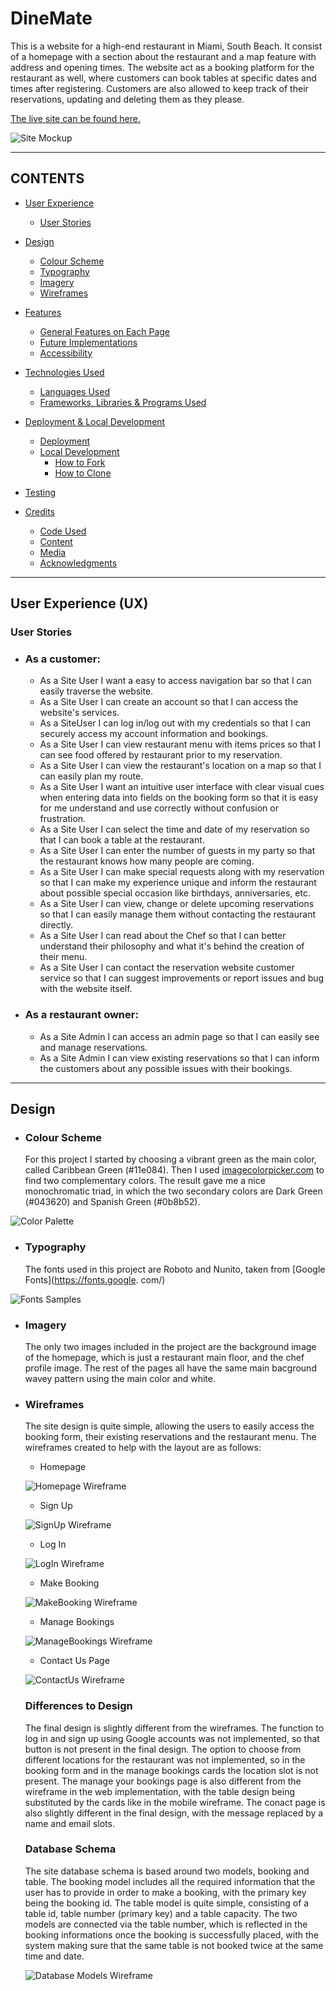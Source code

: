 # DineMate

This is a website for a high-end restaurant in Miami, South Beach. It consist of a homepage with a section about the restaurant and a map feature with address and opening times. The website act as a booking platform for the restaurant as well, where customers can book tables at specific dates and times after registering. Customers are also allowed to keep track of their reservations, updating and deleting them as they please.

[The live site can be found here.](https://totes7-dinemate.herokuapp.com/)

![Site Mockup](readme_docs/SiteResponsive.jpg)

---

## CONTENTS

* [User Experience](#user-experience-ux)
  * [User Stories](#user-stories)

* [Design](#design)
  * [Colour Scheme](#colour-scheme)
  * [Typography](#typography)
  * [Imagery](#imagery)
  * [Wireframes](#wireframes)

* [Features](#features)
  * [General Features on Each Page](#general-features-on-each-page)
  * [Future Implementations](#future-implementations)
  * [Accessibility](#accessibility)

* [Technologies Used](#technologies-used)
  * [Languages Used](#languages-used)
  * [Frameworks, Libraries & Programs Used](#frameworks-libraries--programs-used)

* [Deployment & Local Development](#deployment--local-development)
  * [Deployment](#deployment)
  * [Local Development](#local-development)
    * [How to Fork](#how-to-fork)
    * [How to Clone](#how-to-clone)

* [Testing](#testing)

* [Credits](#credits)
  * [Code Used](#code-used)
  * [Content](#content)
  * [Media](#media)
  * [Acknowledgments](#acknowledgments)

---

## User Experience (UX)

### User Stories

* ### As a customer:

    * As a Site User I want a easy to access navigation bar so that I can easily traverse the website.
    * As a Site User I can create an account so that I can access the website's services.
    * As a SiteUser I can log in/log out with my credentials so that I can securely access my account information and bookings.
    * As a Site User I can view restaurant menu with items prices so that I can see food offered by restaurant prior to my reservation.
    * As a Site User I can view the restaurant's location on a map so that I can easily plan my route.
    * As a Site User I want an intuitive user interface with clear visual cues when entering data into fields on the booking form so that it is easy for me understand and use correctly without confusion or frustration.
    * As a Site User I can select the time and date of my reservation so that I can book a table at the restaurant.
    * As a Site User I can enter the number of guests in my party so that the restaurant knows how many people are coming.
    * As a Site User I can make special requests along with my reservation so that I can make my experience unique and inform the restaurant about possible special occasion like birthdays, anniversaries, etc.
    * As a Site User I can view, change or delete upcoming reservations so that I can easily manage them without contacting the restaurant directly.
    * As a Site User I can read about the Chef so that I can better understand their philosophy and what it's behind the creation of their menu.
    * As a Site User I can contact the reservation website customer service so that I can suggest improvements or report issues and bug with the website itself.

* ### As a restaurant owner:

    * As a Site Admin I can access an admin page so that I can easily see and manage reservations.
    * As a Site Admin I can view existing reservations so that I can inform the customers about any possible issues with their bookings.

---

## Design

* ### Colour Scheme

  For this project I started by choosing a vibrant green as the main color, called Caribbean Green 
  (#11e084).
  Then I used [imagecolorpicker.com](https://imagecolorpicker.com/) to find two complementary colors. The result gave me a nice monochromatic triad, in which the two secondary colors are Dark Green (#043620) and Spanish Green (#0b8b52).

![Color Palette](readme_docs/ColorPalette.jpg)

* ### Typography

  The fonts used in this project are Roboto and Nunito, taken from [Google Fonts](https://fonts.google. 
  com/)

![Fonts Samples](readme_docs/FontsSamples.jpg)

* ### Imagery

  The only two images included in the project are the background image of the homepage, which is just a restaurant main floor, and the chef profile image. The rest of the pages all have the same main bacground wavey pattern using the main color and white.

* ### Wireframes

  The site design is quite simple, allowing the users to easily access the booking form, their existing reservations and the restaurant menu. The wireframes created to help with the layout are as follows:

  * Homepage 

  ![Homepage Wireframe](readme_docs/WireframeHomepage.jpg)

  * Sign Up

  ![SignUp Wireframe](readme_docs/WireframeSignUp.jpg)

  * Log In

  ![LogIn Wireframe](readme_docs/WireframeLogIn.jpg)

  * Make Booking

  ![MakeBooking Wireframe](readme_docs/WireframeMakeReservation.jpg)

  * Manage Bookings

  ![ManageBookings Wireframe](readme_docs/WireframeManageReservation.jpg)

  * Contact Us Page

  ![ContactUs Wireframe](readme_docs/WireframeContactPage.jpg)

  ### Differences to Design

  The final design is slightly different from the wireframes. The function to log in and sign up using Google accounts was not implemented, so that button is not present in the final design. The option to choose from different locations for the restaurant was not implemented, so in the booking form and in the manage bookings cards the location slot is not present. The manage your bookings page is also different from the wireframe in the web implementation, with the table design being substituted by the cards like in the mobile wireframe. The conact page is also slightly different in the final design, with the message replaced by a name and email slots.

  ### Database Schema

  The site database schema is based around two models, booking and table. The booking model includes all the required information that the user has to provide in order to make a booking, with the primary key being the booking id. The table model is quite simple, consisting of a table id, table number (primary key) and a table capacity. The two models are connected via the table number, which is reflected in the booking informations once the booking is successfully placed, with the system making sure that the same table is not booked twice at the same time and date.

  ![Database Models Wireframe](readme_docs/DatabaseModelsWireframe.jpg)